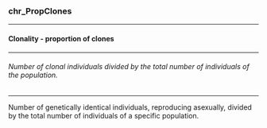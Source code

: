 ### chr_PropClones



------
#### Clonality - proportion of clones



------
###### Number of clonal individuals divided by the total number of individuals of the population.



------
Number of genetically identical individuals, reproducing asexually, divided by the total number of individuals of a specific population.